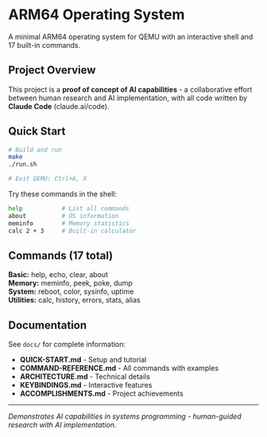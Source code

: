 # ARM64 Operating System

A minimal ARM64 operating system for QEMU with an interactive shell and 17 built-in commands.

## Project Overview

This project is a **proof of concept of AI capabilities** - a collaborative effort between human research and AI implementation, with all code written by **Claude Code** (claude.ai/code).

## Quick Start

```bash
# Build and run
make
./run.sh

# Exit QEMU: Ctrl+A, X
```

Try these commands in the shell:
```bash
help           # List all commands
about          # OS information  
meminfo        # Memory statistics
calc 2 + 3     # Built-in calculator
```

## Commands (17 total)

**Basic:** help, echo, clear, about  
**Memory:** meminfo, peek, poke, dump  
**System:** reboot, color, sysinfo, uptime  
**Utilities:** calc, history, errors, stats, alias

## Documentation

See `docs/` for complete information:
- **QUICK-START.md** - Setup and tutorial
- **COMMAND-REFERENCE.md** - All commands with examples
- **ARCHITECTURE.md** - Technical details
- **KEYBINDINGS.md** - Interactive features
- **ACCOMPLISHMENTS.md** - Project achievements

---

*Demonstrates AI capabilities in systems programming - human-guided research with AI implementation.*